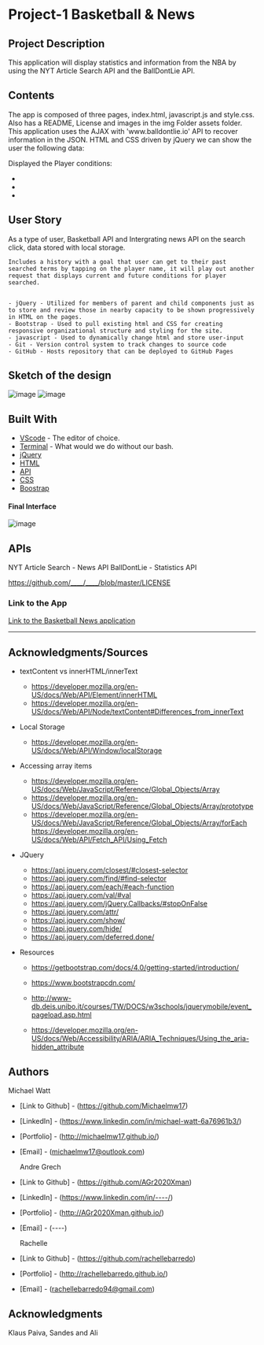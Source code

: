 
# Project-1 Basketball & News

## Project Description

This application will display statistics and information from the NBA by using the NYT Article Search API and the BallDontLie API.

## Contents

<p>
The app is composed of three pages, index.html, javascript.js and style.css. Also has a README, License and images in the img Folder assets folder.
This application uses the AJAX with 'www.balldontlie.io' API to recover information in the JSON. HTML and CSS driven by jQuery we can show the user the following data:

Displayed the Player conditions:

- 
- 
-

</p>

## User Story

<p>
    As a type of user, Basketball API and Intergrating news API on the search click, data stored with local storage.

    Includes a history with a goal that user can get to their past searched terms by tapping on the player name, it will play out another request that displays current and future conditions for player searched.


    - jQuery - Utilized for members of parent and child components just as to store and review those in nearby capacity to be shown progressively in HTML on the pages.
    - Bootstrap - Used to pull existing html and CSS for creating responsive organizational structure and styling for the site.
    - javascript - Used to dynamically change html and store user-input
    - Git - Version control system to track changes to source code
    - GitHub - Hosts repository that can be deployed to GitHub Pages

</p>

## Sketch of the design

![image](https://user-images.githubusercontent.com/69458896/94652259-10856c80-033d-11eb-9906-803b2e0f821d.png)
![image](https://user-images.githubusercontent.com/69458896/94656063-e46cea00-0342-11eb-82cd-e3ff69a96352.png)

## Built With

- [VScode](https://code.visualstudio.com/) - The editor of choice.
- [Terminal](https:///) - What would we do without our bash.
- [jQuery](https://api.jquery.com/)
- [HTML](https://developer.mozilla.org/en-US/docs/Web/HTML)
- [API](https://openweathermap.org/api)
- [CSS](https://developer.mozilla.org/en-US/docs/Web/CSS)
- [Boostrap](https://getbootstrap.com/)

#### Final Interface

![image](https://user-images.githubusercontent.com/69458896/94807145-90d9c980-0432-11eb-856f-0cc8f7b57595.png)

## APIs

NYT Article Search - News API
BallDontLie - Statistics API

https://github.com/____/____/blob/master/LICENSE

### Link to the App

<a href="https://Michaelmw17.github.io/Project-1-Basketball-News/">Link to the Basketball News application</a>

<hr>

## Acknowledgments/Sources

- textContent vs innerHTML/innerText

  - https://developer.mozilla.org/en-US/docs/Web/API/Element/innerHTML
  - https://developer.mozilla.org/en-US/docs/Web/API/Node/textContent#Differences_from_innerText

- Local Storage

  - https://developer.mozilla.org/en-US/docs/Web/API/Window/localStorage

- Accessing array items

  - https://developer.mozilla.org/en-US/docs/Web/JavaScript/Reference/Global_Objects/Array
  - https://developer.mozilla.org/en-US/docs/Web/JavaScript/Reference/Global_Objects/Array/prototype
  - https://developer.mozilla.org/en-US/docs/Web/JavaScript/Reference/Global_Objects/Array/forEach
    https://developer.mozilla.org/en-US/docs/Web/API/Fetch_API/Using_Fetch

- JQuery

  - https://api.jquery.com/closest/#closest-selector
  - https://api.jquery.com/find/#find-selector
  - https://api.jquery.com/each/#each-function
  - https://api.jquery.com/val/#val
  - https://api.jquery.com/jQuery.Callbacks/#stopOnFalse
  - https://api.jquery.com/attr/
  - https://api.jquery.com/show/
  - https://api.jquery.com/hide/
  - https://api.jquery.com/deferred.done/
 

- Resources

  - https://getbootstrap.com/docs/4.0/getting-started/introduction/
  - https://www.bootstrapcdn.com/
  - http://www-db.deis.unibo.it/courses/TW/DOCS/w3schools/jquerymobile/event_pageload.asp.html

  - https://developer.mozilla.org/en-US/docs/Web/Accessibility/ARIA/ARIA_Techniques/Using_the_aria-hidden_attribute

## Authors

  Michael Watt
- [Link to Github] - (https://github.com/Michaelmw17)
- [LinkedIn] - (https://www.linkedin.com/in/michael-watt-6a76961b3/)
- [Portfolio] - (http://michaelmw17.github.io/)
- [Email] - (michaelmw17@outlook.com)
  
  Andre Grech
- [Link to Github] - (https://github.com/AGr2020Xman)
- [LinkedIn] - (https://www.linkedin.com/in/----/)
- [Portfolio] - (http://AGr2020Xman.github.io/)
- [Email] - (----)

  Rachelle
- [Link to Github] - (https://github.com/rachellebarredo)
- [Portfolio] - (http://rachellebarredo.github.io/)
- [Email] - (rachellebarredo94@gmail.com)

## Acknowledgments

Klaus Paiva, Sandes and Ali
